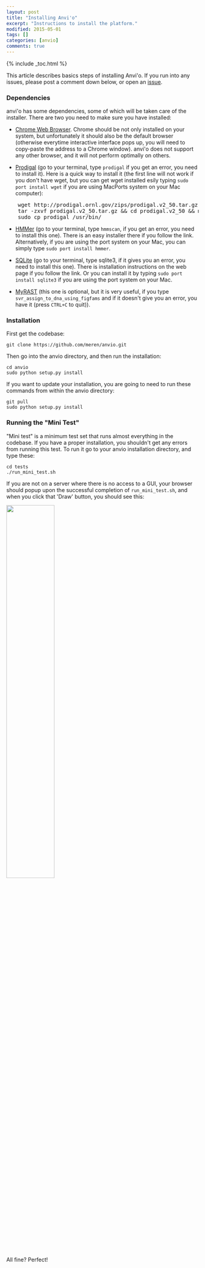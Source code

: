 ```yaml
---
layout: post
title: "Installing Anvi'o"
excerpt: "Instructions to install the platform."
modified: 2015-05-01 
tags: []
categories: [anvio]
comments: true
---
```


{% include _toc.html %}

This article describes basics steps of installing Anvi'o. If you run into any issues, please post a comment down below, or open an <a href="https://github.com/meren/anvio/issues">issue</a>.

### Dependencies

anvi'o has some dependencies, some of which will be taken care of the installer. There are two you need to make sure you have installed:

* [Chrome Web Browser](https://www.google.com/chrome/browser/desktop/). Chrome should be not only installed on your system, but unfortunately it should also be the default browser (otherwise everytime interactive interface pops up, you will need to copy-paste the address to a Chrome window). anvi'o does not support any other browser, and it will not perform optimally on others.

* [Prodigal](http://prodigal.ornl.gov/) (go to your terminal, type `prodigal` if you get an error, you need to install it). Here is a quick way to install it (the first line will not work if you don't have wget, but you can get wget installed esily typing `sudo port install wget` if you are using MacPorts system on your Mac computer):

<div style="padding-left:30px">
<pre>
wget http://prodigal.ornl.gov/zips/prodigal.v2_50.tar.gz
tar -zxvf prodigal.v2_50.tar.gz && cd prodigal.v2_50 && make
sudo cp prodigal /usr/bin/
</pre>
</div>

* [HMMer](http://hmmer.janelia.org/) (go to your terminal, type `hmmscan`, if you get an error, you need to install this one). There is an easy installer there if you follow the link. Alternatively, if you are using the port system on your Mac, you can simply type `sudo port install hmmer`.

* [SQLite](http://www.tutorialspoint.com/sqlite/sqlite_installation.htm) (go to your terminal, type sqlite3, if it gives you an error, you need to install this one). There is installation instructions on the web page if you follow the link. Or you can install it by typing `sudo port install sqlite3` if you are using the port system on your Mac.

* [MyRAST](http://blog.theseed.org/servers/) (this one is optional, but it is very useful, if you type `svr_assign_to_dna_using_figfams` and if it doesn't give you an error, you have it (press `CTRL+C` to quit)).

### Installation

First get the codebase:

    git clone https://github.com/meren/anvio.git

Then go into the anvio directory, and then run the installation:

    cd anvio
    sudo python setup.py install

If you want to update your installation, you are going to need to run these commands from within the anvio directory:

    git pull
    sudo python setup.py install


### Running the "Mini Test"

"Mini test" is a minimum test set that runs almost everything in the codebase. If you have a proper installation, you shouldn't get any errors from running this test. To run it go to your anvio installation directory, and type these:

    cd tests
    ./run_mini_test.sh

If you are not on a server where there is no access to a GUI, your browser should popup upon the successful completion of `run_mini_test.sh`, and when you click that 'Draw' button, you should see this:

<div class="centerimg">
<a href="{{ site.url }}/images/anvio/misc/mini-test-screenshot.png"><img src="{{ site.url }}/images/anvio/misc/mini-test-screenshot.png" width="50%" /></a>
</div>

All fine? Perfect!

